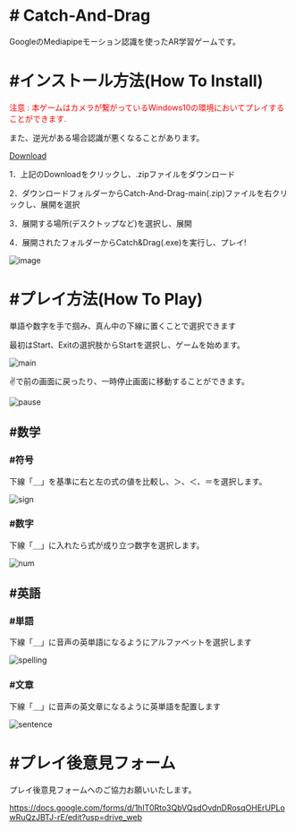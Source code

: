<h1># Catch-And-Drag</h1>

GoogleのMediapipeモーション認識を使ったAR学習ゲームです。





<h1>#インストール方法(How To Install)</h1>

<p style = "color:rgb(255,0,0)">注意 : 本ゲームはカメラが繋がっているWindows10の環境においてプレイすることができます.
  
  また、逆光がある場合認識が悪くなることがあります。</p>

  <a href="https://github.com/hoon6620/Catch-And-Drag/archive/refs/heads/main.zip">Download</a>
  
1．上記のDownloadをクリックし、.zipファイルをダウンロード

2．ダウンロードフォルダーからCatch-And-Drag-main(.zip)ファイルを右クリックし、展開を選択

3．展開する場所(デスクトップなど)を選択し、展開

4．展開されたフォルダーからCatch&Drag(.exe)を実行し、プレイ!

![image](https://user-images.githubusercontent.com/52064857/140632480-272c31ca-3f31-4e32-84a0-b90245eb9a66.png)





<h1>#プレイ方法(How To Play)</h1>

単語や数字を手で掴み、真ん中の下線に置くことで選択できます

最初はStart、Exitの選択肢からStartを選択し、ゲームを始めます。

![main](https://user-images.githubusercontent.com/52064857/140636419-f3be94c5-f934-4584-8f73-b7ca51492766.gif)



✌で前の画面に戻ったり、一時停止画面に移動することができます。


![pause](https://user-images.githubusercontent.com/52064857/140636504-e25633f5-867d-4a02-9163-a78761a05416.gif)


<h2>#数学</h2>

  <h3>#符号</h3>
    下線「＿」を基準に右と左の式の値を比較し、＞、＜、＝を選択します。


  ![sign](https://user-images.githubusercontent.com/52064857/140636253-40006464-0bfc-40e0-87a9-7642209d377a.gif)


  <h3>#数字</h3>
    下線「＿」に入れたら式が成り立つ数字を選択します。
    
    
  ![num](https://user-images.githubusercontent.com/52064857/140636460-49992cfb-b9fb-407a-830d-846f022319ac.gif)


  
<h2>#英語</h2>
  <h3>#単語</h3>
    下線「＿」に音声の英単語になるようにアルファベットを選択します
    

![spelling](https://user-images.githubusercontent.com/52064857/140636275-466b342b-4548-47b0-9979-d366584097d0.gif)



    
  <h3>#文章</h3>
    下線「＿」に音声の英文章になるように英単語を配置します
    
    
![sentence](https://user-images.githubusercontent.com/52064857/140636359-77a48295-2bb7-45bb-bc06-ec83d3151881.gif)





<h1>#プレイ後意見フォーム</h1>

プレイ後意見フォームへのご協力お願いいたします。

https://docs.google.com/forms/d/1hIT0Rto3QbVQsdOvdnDRosqOHErUPLowRuQzJBTJ-rE/edit?usp=drive_web
